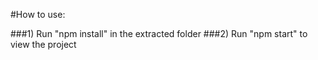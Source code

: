 #How to use:

###1) Run "npm install" in the extracted folder
###2) Run "npm start" to view the project